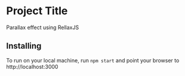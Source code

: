 # Project Title

Parallax effect using RellaxJS

## Installing

To run on your local machine, run ```npm start``` and point your browser to http://localhost:3000

